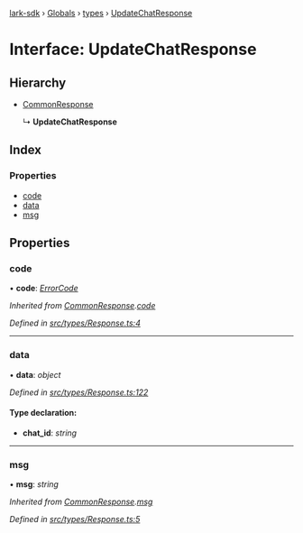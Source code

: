 [lark-sdk](../README.md) › [Globals](../globals.md) › [types](../modules/types.md) › [UpdateChatResponse](types.updatechatresponse.md)

# Interface: UpdateChatResponse

## Hierarchy

* [CommonResponse](types.commonresponse.md)

  ↳ **UpdateChatResponse**

## Index

### Properties

* [code](types.updatechatresponse.md#code)
* [data](types.updatechatresponse.md#data)
* [msg](types.updatechatresponse.md#msg)

## Properties

###  code

• **code**: *[ErrorCode](../modules/types.md#errorcode)*

*Inherited from [CommonResponse](types.commonresponse.md).[code](types.commonresponse.md#code)*

*Defined in [src/types/Response.ts:4](https://github.com/TbhT/lark-sdk/blob/e3605bb/src/types/Response.ts#L4)*

___

###  data

• **data**: *object*

*Defined in [src/types/Response.ts:122](https://github.com/TbhT/lark-sdk/blob/e3605bb/src/types/Response.ts#L122)*

#### Type declaration:

* **chat_id**: *string*

___

###  msg

• **msg**: *string*

*Inherited from [CommonResponse](types.commonresponse.md).[msg](types.commonresponse.md#msg)*

*Defined in [src/types/Response.ts:5](https://github.com/TbhT/lark-sdk/blob/e3605bb/src/types/Response.ts#L5)*
